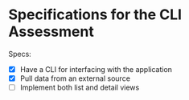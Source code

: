 # Specifications for the CLI Assessment

Specs:
- [X] Have a CLI for interfacing with the application
- [X] Pull data from an external source
- [ ] Implement both list and detail views
